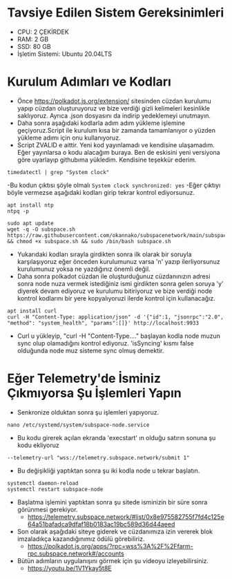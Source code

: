# Tavsiye Edilen Sistem Gereksinimleri
- CPU: 2 ÇEKİRDEK
- RAM: 2 GB
- SSD: 80 GB
- İşletim Sistemi: Ubuntu 20.04LTS

# Kurulum Adımları ve Kodları
- Önce https://polkadot.js.org/extension/ sitesinden cüzdan kurulumu yapıp cüzdan oluşturuyoruz ve bize verdiği gizli kelimeleri kesinlikle saklıyoruz. Ayrıca .json dosyasını da indirip yedeklemeyi unutmayın.
- Daha sonra aşağıdaki kodlarla adım adım yükleme işlemine geçiyoruz.Script ile kurulum kısa bir zamanda tamamlanıyor o yüzden yükleme adımı için onu kullanıyoruz.
- Script ZVALID e aittir. Yeni kod yayınlamadı ve kendisine ulaşamadım. Eğer yayınlarsa o kodu alacağım buraya. Ben de eskisini yeni versiyona göre uyarlayıp githubıma yükledim. Kendisine teşekkür ederim.

```
timedatectl | grep "System clock"
```
-Bu kodun çıktısı şöyle olmalı ``System clock synchronized: yes``
-Eğer çıktıyı böyle vermezse aşağıdaki kodları girip tekrar kontrol ediyorsunuz.

```
apt install ntp
ntpq -p
``` 
```
sudo apt update
wget -q -O subspace.sh https://raw.githubusercontent.com/okannako/subspacenetwork/main/subspace.sh && chmod +x subspace.sh && sudo /bin/bash subspace.sh
```
- Yukarıdaki kodları sırayla girdikten sonra ilk olarak bir soruyla karşılaşıyoruz eğer önceden kurulumunuz varsa 'n' yazıp ilerliyorsunuz kurulumunuz yoksa ne yazdığınız önemli değil.
- Daha sonra polkadot cüzdan ile oluşturduğunuz cüzdanınızın adresi sonra node nuza vermek istediğiniz ismi girdikten sonra gelen soruya 'y' diyerek devam ediyoruz ve kurulumu bitiriyoruz ve bize verdiği node kontrol kodlarını bir yere kopyalıyoruzi ilerde kontrol için kullanacağız.
```
apt install curl
curl -H "Content-Type: application/json" -d '{"id":1, "jsonrpc":"2.0", "method": "system_health", "params":[]}' http://localhost:9933
```
- Curl u yükleyip, "curl -H "Content-Type...." başlayan kodla node muzun sync olup olamadığını kontrol ediyoruz. 'isSyncing' kısmı false olduğunda node muz sisteme sync olmuş demektir.

# Eğer Telemetry'de İsminiz Çıkmıyorsa Şu İşlemleri Yapın
- Senkronize olduktan sonra şu işlemleri yapıyoruz.
```
nano /etc/systemd/system/subspace-node.service
```
- Bu kodu girerek açılan ekranda 'execstart' ın olduğu satırın sonuna şu kodu ekliyoruz
 ```
 --telemetry-url "wss://telemetry.subspace.network/submit 1"
 ```
 - Bu değişikliği yaptıktan sonra şu iki kodla node u tekrar başlatın.
 ```
systemctl daemon-reload
systemctl restart subspace-node
```
- Başlatma işlemini yaptıktan sonra şu sitede isminizin bir süre sonra görünmesi gerekiyor.
     - https://telemetry.subspace.network/#list/0x8e975582755f7fd4c125e64a51bafadca9dfaf18b0183ac19bc589d36d44aeed 
- Son olarak aşağıdaki siteye giderek ve cüzdanımıza izin vererek blok imzaladıkça kazandığınımız ödülü görebiliriz.
     - https://polkadot.js.org/apps/?rpc=wss%3A%2F%2Ffarm-rpc.subspace.network#/accounts
- Bütün adımların uygulanışını görmek için şu videoyu izleyebilirsiniz.
     - https://youtu.be/1V1Ykay5t8E  
